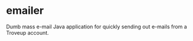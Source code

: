# emailer
Dumb mass e-mail Java application for quickly sending out e-mails from a Troveup account.
